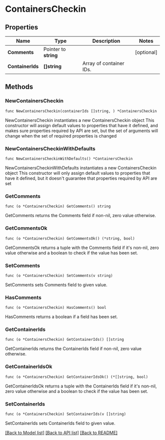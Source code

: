 # ContainersCheckin

## Properties

Name | Type | Description | Notes
------------ | ------------- | ------------- | -------------
**Comments** | Pointer to **string** |  | [optional] 
**ContainerIds** | **[]string** | Array of container IDs. | 

## Methods

### NewContainersCheckin

`func NewContainersCheckin(containerIds []string, ) *ContainersCheckin`

NewContainersCheckin instantiates a new ContainersCheckin object
This constructor will assign default values to properties that have it defined,
and makes sure properties required by API are set, but the set of arguments
will change when the set of required properties is changed

### NewContainersCheckinWithDefaults

`func NewContainersCheckinWithDefaults() *ContainersCheckin`

NewContainersCheckinWithDefaults instantiates a new ContainersCheckin object
This constructor will only assign default values to properties that have it defined,
but it doesn't guarantee that properties required by API are set

### GetComments

`func (o *ContainersCheckin) GetComments() string`

GetComments returns the Comments field if non-nil, zero value otherwise.

### GetCommentsOk

`func (o *ContainersCheckin) GetCommentsOk() (*string, bool)`

GetCommentsOk returns a tuple with the Comments field if it's non-nil, zero value otherwise
and a boolean to check if the value has been set.

### SetComments

`func (o *ContainersCheckin) SetComments(v string)`

SetComments sets Comments field to given value.

### HasComments

`func (o *ContainersCheckin) HasComments() bool`

HasComments returns a boolean if a field has been set.

### GetContainerIds

`func (o *ContainersCheckin) GetContainerIds() []string`

GetContainerIds returns the ContainerIds field if non-nil, zero value otherwise.

### GetContainerIdsOk

`func (o *ContainersCheckin) GetContainerIdsOk() (*[]string, bool)`

GetContainerIdsOk returns a tuple with the ContainerIds field if it's non-nil, zero value otherwise
and a boolean to check if the value has been set.

### SetContainerIds

`func (o *ContainersCheckin) SetContainerIds(v []string)`

SetContainerIds sets ContainerIds field to given value.



[[Back to Model list]](../README.md#documentation-for-models) [[Back to API list]](../README.md#documentation-for-api-endpoints) [[Back to README]](../README.md)


